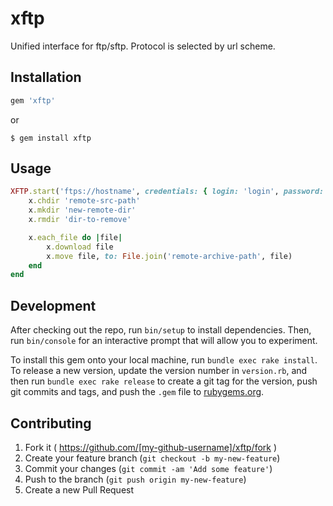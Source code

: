 # xftp

Unified interface for ftp/sftp.
Protocol is selected by url scheme.

## Installation

```ruby
gem 'xftp'
```

or

```
$ gem install xftp
```

## Usage

```ruby
XFTP.start('ftps://hostname', credentials: { login: 'login', password: 'pass' }) do |x|
    x.chdir 'remote-src-path'
    x.mkdir 'new-remote-dir'
    x.rmdir 'dir-to-remove'

    x.each_file do |file|
        x.download file
        x.move file, to: File.join('remote-archive-path', file)
    end
end
```

## Development

After checking out the repo, run `bin/setup` to install dependencies. Then, run `bin/console` for an interactive prompt that will allow you to experiment.

To install this gem onto your local machine, run `bundle exec rake install`. To release a new version, update the version number in `version.rb`, and then run `bundle exec rake release` to create a git tag for the version, push git commits and tags, and push the `.gem` file to [rubygems.org](https://rubygems.org).

## Contributing

1. Fork it ( https://github.com/[my-github-username]/xftp/fork )
2. Create your feature branch (`git checkout -b my-new-feature`)
3. Commit your changes (`git commit -am 'Add some feature'`)
4. Push to the branch (`git push origin my-new-feature`)
5. Create a new Pull Request
